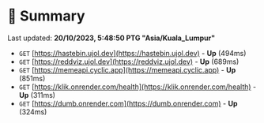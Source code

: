# 📖 Summary
Last updated: **20/10/2023, 5:48:50 PTG "Asia/Kuala_Lumpur"**

- `GET` [https://hastebin.ujol.dev](https://hastebin.ujol.dev) - **Up** (494ms)
- `GET` [https://reddviz.ujol.dev](https://reddviz.ujol.dev) - **Up** (689ms)
- `GET` [https://memeapi.cyclic.app](https://memeapi.cyclic.app) - **Up** (851ms)
- `GET` [https://klik.onrender.com/health](https://klik.onrender.com/health) - **Up** (311ms)
- `GET` [https://dumb.onrender.com](https://dumb.onrender.com) - **Up** (324ms)
